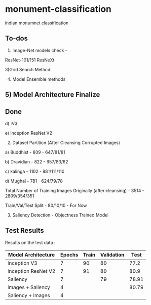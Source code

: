 # monument-classification
indian monumnet classification


## To-dos
1) Image-Net models check - 

ResNet-101/151
ResNeXt

3)Grid Search Method

4) Model Ensemble methods

## 5) Model Architecture Finalize

## Done

d) IV3

e) Inception ResNet V2 

2) Dataset Partition (After Cleansing Corrupted Images)

a) Buddhist - 809 - 647/81/81

b) Dravidian - 822 - 657/83/82

c) kalinga - 1102 - 881/111/110

d) Mughal  - 781 - 624/79/78

Total Number of Training Images Originally (after cleansing) - 3514 - 2809/354/351

Train/Val/Test Split - 80/10/10 - For Now

3) Saliency Detection - Objectness Trained Model

## Test Results
Results on the test data :

Model Architecture| Epochs | Train | Validation | Test
------------- | -------- | ---------  | ---------- | ----------
Inception V3  | 7| 90 | 80|77.2 
Inception ResNet V2  | 7| 91 |80  |80.9
Saliency | 7 | |79|78.91
Images + Saliency| 4|||80.79
Saliency + Images |4 |||
